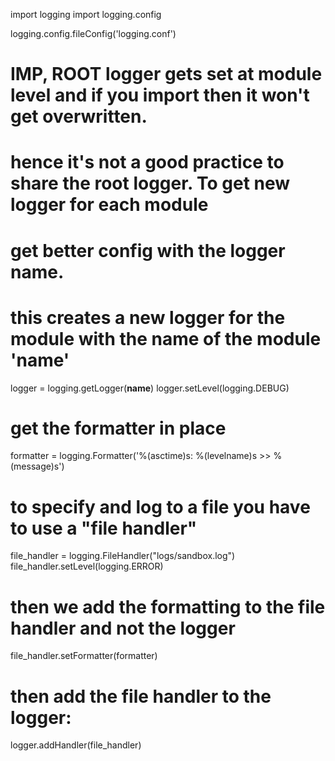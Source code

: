 import logging
import logging.config

logging.config.fileConfig('logging.conf')

# IMP, ROOT logger gets set at module level and if you import then it won't get overwritten.
# hence it's not a good practice to share the root logger. To get new logger for each module
# get better config with the logger name.
# this creates a new logger for the module with the name of the module '__name__'
logger = logging.getLogger(__name__)
logger.setLevel(logging.DEBUG)
# get the formatter in place
formatter = logging.Formatter('%(asctime)s: %(levelname)s >> %(message)s')
# to specify and log to a file you have to use a "file handler"
file_handler = logging.FileHandler("logs/sandbox.log")
file_handler.setLevel(logging.ERROR)
# then we add the formatting to the file handler and not the logger
file_handler.setFormatter(formatter)
# then add the file handler to the logger:
logger.addHandler(file_handler)